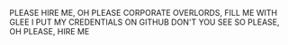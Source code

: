 PLEASE HIRE ME, OH PLEASE CORPORATE OVERLORDS, FILL ME WITH GLEE
I PUT MY CREDENTIALS ON GITHUB DON'T YOU SEE SO PLEASE, OH PLEASE, HIRE ME
